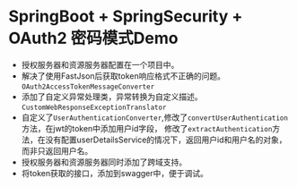 # SpringBoot + SpringSecurity + OAuth2 密码模式Demo
+ 授权服务器和资源服务器配置在一个项目中。
+ 解决了使用FastJson后获取token响应格式不正确的问题。`OAuth2AccessTokenMessageConverter`
+ 添加了自定义异常处理类，异常转换为自定义描述。`CustomWebResponseExceptionTranslator`
+ 自定义了`UserAuthenticationConverter`,修改了`convertUserAuthentication`方法，在jwt的token中添加用户id字段，
修改了`extractAuthentication`方法，在没有配置userDetailsService的情况下，返回用户id和用户名的对象，而非只返回用户名。
+ 授权服务器和资源服务器同时添加了跨域支持。
+ 将token获取的接口，添加到swagger中，便于调试。

